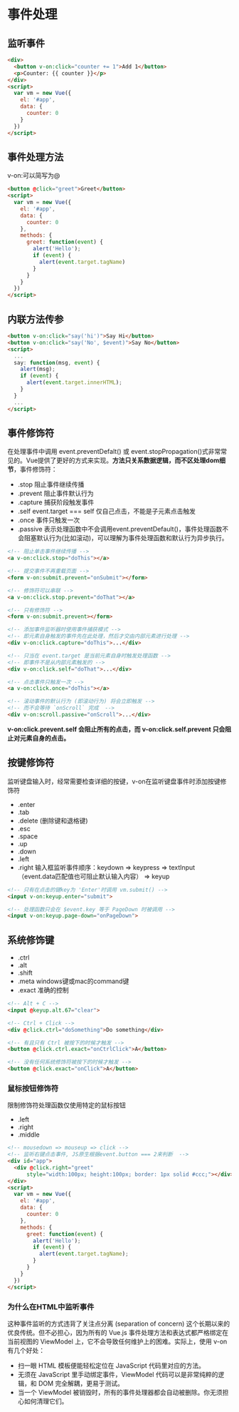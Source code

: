 
# 事件处理

## 监听事件
```html
<div>
  <button v-on:click="counter += 1">Add 1</button>
  <p>Counter: {{ counter }}</p>
</div>
<script>
  var vm = new Vue({
    el: '#app',
    data: {
      counter: 0
    }
  })
</script>
```

## 事件处理方法
v-on:可以简写为@
```html
<button @click="greet">Greet</button>
<script>
  var vm = new Vue({
    el: '#app',
    data: {
      counter: 0
    },
    methods: {
      greet: function(event) {
        alert('Hello');
        if (event) {
          alert(event.target.tagName)
        }
      }
    }
  })
</script>
```

## 内联方法传参
```html
<button v-on:click="say('hi')">Say Hi</button>
<button v-on:click="say('No', $event)">Say No</button>
<script>
  ...
  say: function(msg, event) {
    alert(msg);
    if (event) {
      alert(event.target.innerHTML);
    }
  }
  ...
</script>
```

## 事件修饰符
在处理事件中调用 event.preventDefalt() 或 event.stopPropagation()式非常常见的。Vue提供了更好的方式来实现。**方法只关系数据逻辑，而不区处理dom细节**，事件修饰符：
- .stop 阻止事件继续传播
- .prevent 阻止事件默认行为
- .capture 捕获阶段触发事件
- .self  event.target === self  仅自己点击，不能是子元素点击触发
- .once  事件只触发一次
- .passive 表示处理函数中不会调用event.preventDefault()，事件处理函数不会阻塞默认行为(比如滚动)，可以理解为事件处理函数和默认行为异步执行。
```html
<!-- 阻止单击事件继续传播 -->
<a v-on:click.stop="doThis"></a>

<!-- 提交事件不再重载页面 -->
<form v-on:submit.prevent="onSubmit"></form>

<!-- 修饰符可以串联 -->
<a v-on:click.stop.prevent="doThat"></a>

<!-- 只有修饰符 -->
<form v-on:submit.prevent></form>

<!-- 添加事件监听器时使用事件捕获模式 -->
<!-- 即元素自身触发的事件先在此处理，然后才交由内部元素进行处理 -->
<div v-on:click.capture="doThis">...</div>

<!-- 只当在 event.target 是当前元素自身时触发处理函数 -->
<!-- 即事件不是从内部元素触发的 -->
<div v-on:click.self="doThat">...</div>

<!-- 点击事件只触发一次 -->
<a v-on:click.once="doThis"></a>

<!-- 滚动事件的默认行为 (即滚动行为) 将会立即触发 -->
<!-- 而不会等待 `onScroll` 完成  -->
<div v-on:scroll.passive="onScroll">...</div>
```

**v-on:click.prevent.self 会阻止所有的点击，而 v-on:click.self.prevent 只会阻止对元素自身的点击。**

## 按键修饰符
监听键盘输入时，经常需要检查详细的按键，v-on在监听键盘事件时添加按键修饰符
- .enter
- .tab
- .delete (删除键和退格键)
- .esc
- .space
- .up
- .down
- .left
- .right
输入框监听事件顺序：keydown => keypress => textInput（event.data匹配值也可阻止默认输入内容） => keyup
```html
<!-- 只有在点击的键key为 'Enter'时调用 vm.submit() -->
<input v-on:keyup.enter="submit">

<!-- 处理函数只会在 $event.key 等于 PageDown 时被调用 -->
<input v-on:keyup.page-down="onPageDown">
```

## 系统修饰键
- .ctrl
- .alt
- .shift
- .meta windows键或mac的command键
- .exact 准确的控制
```html
<!-- Alt + C -->
<input @keyup.alt.67="clear">

<!-- Ctrl + Click -->
<div @click.ctrl="doSomething">Do something</div>

<!-- 有且只有 Ctrl 被按下的时候才触发 -->
<button @click.ctrl.exact="onCtrlClick">A</button>

<!-- 没有任何系统修饰符被按下的时候才触发 -->
<button @click.exact="onClick">A</button>
```
### 鼠标按钮修饰符
限制修饰符处理函数仅使用特定的鼠标按钮
- .left
- .right
- .middle 
```html
<!-- mousedown => mouseup => click -->
<!-- 监听右键点击事件, JS原生根据event.button === 2来判断  -->
<div id="app">
  <div @click.right="greet" 
      style="width:100px; height:100px; border: 1px solid #ccc;"></div>
</div>
<script>
  var vm = new Vue({
    el: '#app',
    data: {
      counter: 0
    },
    methods: {
      greet: function(event) {
        alert('Hello');
        if (event) {
          alert(event.target.tagName);
        }
      }
    }
  })
</script>
```

### 为什么在HTML中监听事件
这种事件监听的方式违背了关注点分离 (separation of concern) 这个长期以来的优良传统。但不必担心，因为所有的 Vue.js 事件处理方法和表达式都严格绑定在当前视图的 ViewModel 上，它不会导致任何维护上的困难。实际上，使用 v-on 有几个好处：
- 扫一眼 HTML 模板便能轻松定位在 JavaScript 代码里对应的方法。
- 无须在 JavaScript 里手动绑定事件，ViewModel 代码可以是非常纯粹的逻辑，和 DOM 完全解耦，更易于测试。
- 当一个 ViewModel 被销毁时，所有的事件处理器都会自动被删除。你无须担心如何清理它们。